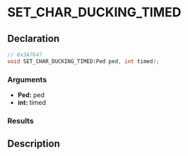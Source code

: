 # SET_CHAR_DUCKING_TIMED

## Declaration
```cpp
// 0x3A7647
void SET_CHAR_DUCKING_TIMED(Ped ped, int timed);
```

### Arguments
- **Ped:** ped
- **int:** timed

### Results

## Description
